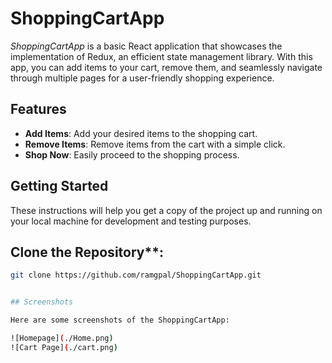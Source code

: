 # ShoppingCartApp

*ShoppingCartApp* is a basic React application that showcases the implementation of Redux, an efficient state management library. With this app, you can add items to your cart, remove them, and seamlessly navigate through multiple pages for a user-friendly shopping experience.

## Features

- **Add Items**: Add your desired items to the shopping cart.
- **Remove Items**: Remove items from the cart with a simple click.
- **Shop Now**: Easily proceed to the shopping process.

## Getting Started

These instructions will help you get a copy of the project up and running on your local machine for development and testing purposes.

## Clone the Repository**:

   ```bash
   git clone https://github.com/ramgpal/ShoppingCartApp.git


## Screenshots

Here are some screenshots of the ShoppingCartApp:

![Homepage](./Home.png)
![Cart Page](./cart.png)

